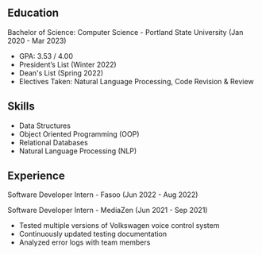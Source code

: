 ## Education

Bachelor of Science: Computer Science - Portland State University (Jan 2020 - Mar 2023)
- GPA: 3.53 / 4.00
- President’s List (Winter 2022)
- Dean's List (Spring 2022)
- Electives Taken: Natural Language Processing, Code Revision & Review

## Skills
- Data Structures
- Object Oriented Programming (OOP)
- Relational Databases
- Natural Language Processing (NLP)

## Experience

Software Developer Intern - Fasoo (Jun 2022 - Aug 2022)

Software Developer Intern - MediaZen (Jun 2021 - Sep 2021)
- Tested multiple versions of Volkswagen voice control system
- Continuously updated testing documentation
- Analyzed error logs with team members
